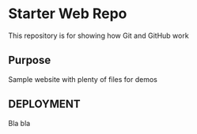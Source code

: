 # Starter Web Repo

This repository is for showing how Git and GitHub work

## Purpose

Sample website with plenty of files for demos

## DEPLOYMENT

Bla bla
